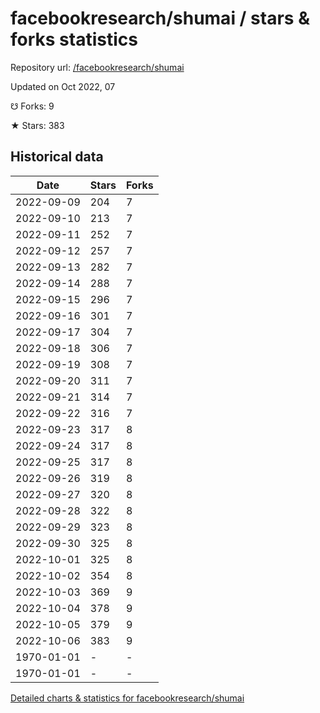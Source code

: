 # facebookresearch/shumai / stars & forks statistics

Repository url: [/facebookresearch/shumai](https://github.com/facebookresearch/shumai)

Updated on Oct 2022, 07

☋ Forks: 9

★ Stars: 383

## Historical data
| Date | Stars | Forks |
|------|-------|-------|
| 2022-09-09 | 204 | 7 | 
| 2022-09-10 | 213 | 7 | 
| 2022-09-11 | 252 | 7 | 
| 2022-09-12 | 257 | 7 | 
| 2022-09-13 | 282 | 7 | 
| 2022-09-14 | 288 | 7 | 
| 2022-09-15 | 296 | 7 | 
| 2022-09-16 | 301 | 7 | 
| 2022-09-17 | 304 | 7 | 
| 2022-09-18 | 306 | 7 | 
| 2022-09-19 | 308 | 7 | 
| 2022-09-20 | 311 | 7 | 
| 2022-09-21 | 314 | 7 | 
| 2022-09-22 | 316 | 7 | 
| 2022-09-23 | 317 | 8 | 
| 2022-09-24 | 317 | 8 | 
| 2022-09-25 | 317 | 8 | 
| 2022-09-26 | 319 | 8 | 
| 2022-09-27 | 320 | 8 | 
| 2022-09-28 | 322 | 8 | 
| 2022-09-29 | 323 | 8 | 
| 2022-09-30 | 325 | 8 | 
| 2022-10-01 | 325 | 8 | 
| 2022-10-02 | 354 | 8 | 
| 2022-10-03 | 369 | 9 | 
| 2022-10-04 | 378 | 9 | 
| 2022-10-05 | 379 | 9 | 
| 2022-10-06 | 383 | 9 | 
| 1970-01-01 | - | - | 
| 1970-01-01 | - | - | 


[Detailed charts & statistics for facebookresearch/shumai](https://reviewgithub.com/rep/facebookresearch/shumai)
